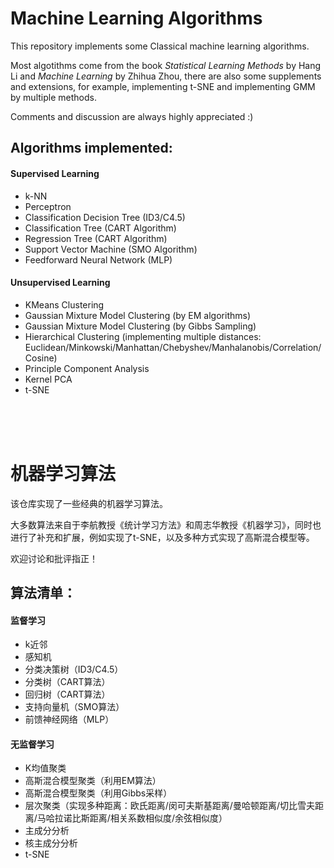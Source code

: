 # Machine Learning Algorithms

This repository implements some Classical machine learning algorithms.

Most algotithms come from the book *Statistical Learning Methods* by Hang Li and *Machine Learning* by Zhihua Zhou, there are also some supplements and extensions, for example, implementing t-SNE and implementing GMM by multiple methods.

Comments and discussion are always highly appreciated :)

## Algorithms implemented:


#### Supervised Learning

- k-NN
- Perceptron 
- Classification Decision Tree (ID3/C4.5)
- Classification Tree (CART Algorithm)
- Regression Tree (CART Algorithm)
- Support Vector Machine (SMO Algorithm)
- Feedforward Neural Network (MLP)



#### Unsupervised Learning

- KMeans Clustering
- Gaussian Mixture Model Clustering (by EM algorithms) 
- Gaussian Mixture Model Clustering (by Gibbs Sampling) 
- Hierarchical Clustering (implementing multiple distances: Euclidean/Minkowski/Manhattan/Chebyshev/Manhalanobis/Correlation/Cosine)
- Principle Component Analysis
- Kernel PCA
- t-SNE

<br/> <br/> <br/> 


# 机器学习算法

该仓库实现了一些经典的机器学习算法。

大多数算法来自于李航教授《统计学习方法》和周志华教授《机器学习》，同时也进行了补充和扩展，例如实现了t-SNE，以及多种方式实现了高斯混合模型等。

欢迎讨论和批评指正！

## 算法清单：

#### 监督学习

- k近邻
- 感知机
- 分类决策树（ID3/C4.5）
- 分类树（CART算法）
- 回归树（CART算法）
- 支持向量机（SMO算法）
- 前馈神经网络（MLP）

#### 无监督学习

- K均值聚类
- 高斯混合模型聚类（利用EM算法）
- 高斯混合模型聚类（利用Gibbs采样）
- 层次聚类（实现多种距离：欧氏距离/闵可夫斯基距离/曼哈顿距离/切比雪夫距离/马哈拉诺比斯距离/相关系数相似度/余弦相似度）
- 主成分分析
- 核主成分分析
- t-SNE

<br/> <br/> <br/> 
